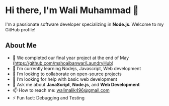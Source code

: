 # Hi there, I'm Wali Muhammad 👋



I'm a passionate software developer specializing in **Node.js**. Welcome to my GitHub profile!

## About Me

- 🔭 We completed our final year project at the end of May (https://github.com/mshoaibanwar/LaundryHub)
- 🌱 I’m currently learning Nodejs, Javascript, Web development
- 👯 I’m looking to collaborate on open-source projects
- 🤔 I’m looking for help with basic web development
- 💬 Ask me about **JavaScript**, **Node.js**, and **Web Development**
- 📫 How to reach me: walimalik496@gmail.com
- ⚡ Fun fact: Debugging and Testing
